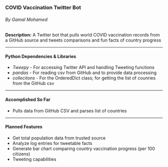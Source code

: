 ### COVID Vaccination Twitter Bot
###### By Gamal Mohamed

**Description:** A Twitter bot that pulls world COVID vaccination records from a GitHub source and tweets comparisons and fun facts of country progress

***
#### Python Dependencies & Libraries
- *Tweepy* - For accessing Twitter API and handling Tweeting functions
- *pandas* - For reading csv from GitHub and to provide data processing
- *collecitons* - For the OrderedDict class; for getting the list of counries from the GitHub csv

***
#### Accomplished So Far
- Pulls data from GitHub CSV and parses list of countries

***
#### Planned Features
- Get total population data from trusted source
- Analyze log entries for tweetable facts
- Generate bar chart comparing country vaccination progress (per 100 citizens)
- Tweeting capabilities
